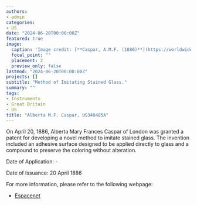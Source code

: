 ```yaml
---
authors:
- admin
categories:
- US
date: "2024-06-20T00:00:00Z"
featured: true
image:
  caption: 'Image credit: [**Caspar, A.M.F. (1886)**](https://worldwide.espacenet.com/patent/search/family/003060979/publication/US992645A?q=pn%3DUS992645A)'
  focal_point: ""
  placement: 2
  preview_only: false
lastmod: "2024-06-20T00:00:00Z"
projects: []
subtitle: "Method of Imitating Stained Glass."
summary: ""
tags:
- Instruments
- Great Britain 
- US
title: "Alberta M.F. Caspar, US340485A"
---
```

On April 20, 1886, Alberta Mary Frances Caspar of London was granted a patent for developing a novel method to imitate stained glass. The invention included an adhesive surface designed to be applied directly to glass and a compound to preserve the coloring without alteration.

Date of Application: -

Date of Issuance: 20 April 1886

For more information, please refer to the following webpage: 

- [Espacenet](https://worldwide.espacenet.com/patent/search/family/002409567/publication/US340485A?q=pn%3DUS340485A)
